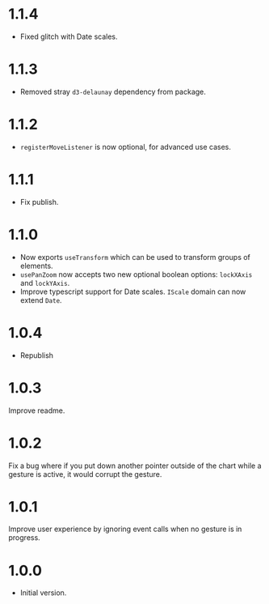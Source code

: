# 1.1.4
- Fixed glitch with Date scales.

# 1.1.3
- Removed stray `d3-delaunay` dependency from package.

# 1.1.2
- `registerMoveListener` is now optional, for advanced use cases.

# 1.1.1
- Fix publish.

# 1.1.0
- Now exports `useTransform` which can be used to transform groups of elements.
- `usePanZoom` now accepts two new optional boolean options: `lockXAxis` and `lockYAxis`. 
- Improve typescript support for Date scales. `IScale` domain can now extend `Date`.

# 1.0.4
- Republish

# 1.0.3
Improve readme.

# 1.0.2
Fix a bug where if you put down another pointer outside of the chart while a gesture is active, it would corrupt the gesture.

# 1.0.1
Improve user experience by ignoring event calls when no gesture is in progress.

# 1.0.0
- Initial version.
